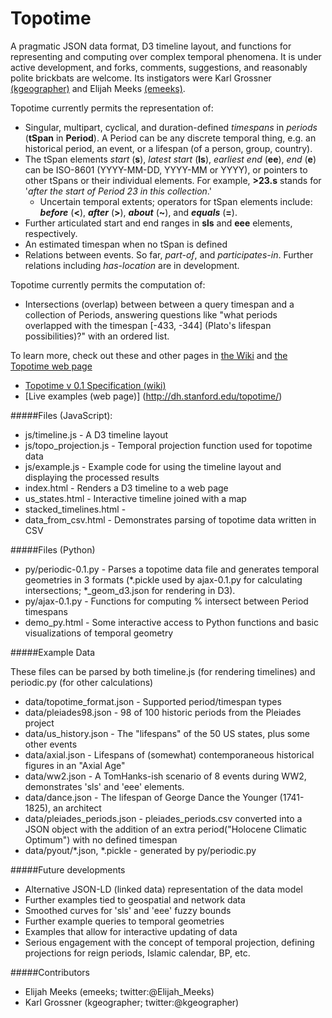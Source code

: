 Topotime
========

A pragmatic JSON data format, D3 timeline layout, and functions for representing and computing over complex temporal phenomena. It is under active development, and forks, comments, suggestions, and reasonably polite brickbats are welcome. Its instigators were Karl Grossner [(kgeographer)](https://github.com/kgeographer) and Elijah Meeks [(emeeks)](https://github.com/emeeks).


Topotime currently permits the representation of:

* Singular, multipart, cyclical, and duration-defined _timespans_ in _periods_ (**tSpan** in **Period**). A Period can be any discrete temporal thing, e.g. an historical period, an event, or a lifespan (of a person, group, country).
* The tSpan elements _start_ (**s**), _latest start_ (**ls**), _earliest end_ (**ee**), _end_ (**e**) can be ISO-8601 (YYYY-MM-DD, YYYY-MM or YYYY), or pointers to other tSpans or their individual elements. For example, **>23.s** stands for '_after the start of Period 23 in this collection_.' 
  * Uncertain temporal extents; operators for tSpan elements include: **_before_** (**<**), **_after_** (**>**), **_about_** (**~**), and **_equals_** (**=**). 
* Further articulated start and end ranges in  **sls** and **eee** elements, respectively.
* An estimated timespan when no tSpan is defined
* Relations between events. So far, _part-of_, and _participates-in_. Further relations including _has-location_ are in development.
 
Topotime currently permits the computation of:

* Intersections (overlap) between between a query timespan and a collection of Periods, answering questions like "what periods overlapped with the timespan \[-433, -344\] (Plato's lifespan possibilities)?" with an ordered list.

To learn more, check out these and other pages in [the Wiki](https://github.com/ComputingPlace/topotime/wiki) and [the Topotime web page](dh.stanford.edu/topotime)

* [Topotime v 0.1 Specification (wiki)](https://github.com/ComputingPlace/topotime/wiki/Topotime-v-0.1-specification)
* [Live examples (web page)] (http://dh.stanford.edu/topotime/)

#####Files (JavaScript):

* js/timeline.js - A D3 timeline layout
* js/topo\_projection.js - Temporal projection function used for topotime data
* js/example.js - Example code for using the timeline layout and displaying the processed results
* index.html - Renders a D3 timeline to a web page
* us_states.html - Interactive timeline joined with a map
* stacked_timelines.html - 
* data_from_csv.html - Demonstrates parsing of topotime data written in CSV

#####Files (Python)
* py/periodic-0.1.py - Parses a topotime data file and generates temporal geometries in 3 formats (\*.pickle used by ajax-0.1.py for calculating intersections; \*\_geom_d3.json for rendering in D3).
* py/ajax-0.1.py - Functions for computing % intersect between Period timespans
* demo_py.html - Some interactive access to Python functions and basic visualizations of temporal geometry

#####Example Data

These files can be parsed by both timeline.js (for rendering timelines) and periodic.py (for other calculations)
* data/topotime_format.json - Supported period/timespan types
* data/pleiades98.json - 98 of 100 historic periods from the Pleiades project
* data/us_history.json - The "lifespans" of the 50 US states, plus some other events
* data/axial.json - Lifespans of (somewhat) contemporaneous historical figures in an "Axial Age"
* data/ww2.json - A TomHanks-ish scenario of 8 events during WW2, demonstrates 'sls' and 'eee' elements.
* data/dance.json - The lifespan of George Dance the Younger (1741-1825), an architect
* data/pleiades\_periods.json - pleiades\_periods.csv converted into a JSON object with the addition of an extra period("Holocene Climatic Optimum") with no defined timespan
* data/pyout/*.json, *.pickle - generated by py/periodic.py


#####Future developments
* Alternative JSON-LD (linked data) representation of the data model
* Further examples tied to geospatial and network data
* Smoothed curves for 'sls' and 'eee' fuzzy bounds
* Further example queries to temporal geometries
* Examples that allow for interactive updating of data
* Serious engagement with the concept of temporal projection, defining projections for reign periods, Islamic calendar, BP, etc.

#####Contributors
* Elijah Meeks (emeeks; twitter:@Elijah_Meeks)
* Karl Grossner (kgeographer; twitter:@kgeographer)
